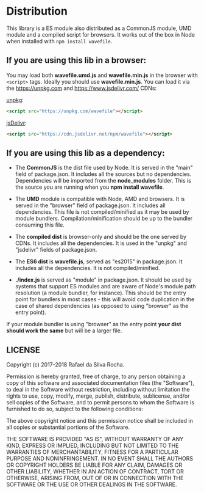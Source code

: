 # Distribution
This library is a ES module also distributed as a CommonJS module, UMD module and a compiled script for browsers. It works out of the box in Node when installed with ```npm install wavefile```.

## If you are using this lib in a browser:

You may load both **wavefile.umd.js** and **wavefile.min.js** in the browser with ```<script>``` tags. Ideally you should use **wavefile.min.js**. You can load it via the https://unpkg.com and https://www.jsdelivr.com/ CDNs:

[unpkg](https://unpkg.com/wavefile):
```html
<script src="https://unpkg.com/wavefile"></script>
```

[jsDelivr](https://cdn.jsdelivr.net/npm/wavefile):
```html
<script src="https://cdn.jsdelivr.net/npm/wavefile"></script>
```

## If you are using this lib as a dependency:

- The **CommonJS** is the dist file used by Node. It is served in the "main" field of package.json. It includes all the sources but no dependencies. Dependencies will be imported from the **node_modules** folder. This is the source you are running when you **npm install wavefile**.

- The **UMD** module is compatible with Node, AMD and browsers. It is served in the "browser" field of package.json. It includes all dependencies. This file is not compiled/minified as it may be used by module bundlers. Compilation/minification should be up to the bundler consuming this file.

- The **compiled dist** is browser-only and should be the one served by CDNs. It includes all the dependencies. It is used in the "unpkg" and "jsdelivr" fields of package.json.

- The **ES6 dist** is **wavefile.js**, served as "es2015" in package.json. It includes all the dependencies. It is not compiled/minified.

- **./index.js** is served as "module" in package.json. It should be used by systems that support ES modules and are aware of Node's module path resolution (a module bundler, for instance). This should be the entry point for bundlers in most cases - this will avoid code duplication in the case of shared dependencies (as opposed to using "browser" as the entry point).

If your module bundler is using "browser" as the entry point **your dist should work the same** but will be a larger file.

## LICENSE
Copyright (c) 2017-2018 Rafael da Silva Rocha.

Permission is hereby granted, free of charge, to any person obtaining
a copy of this software and associated documentation files (the
"Software"), to deal in the Software without restriction, including
without limitation the rights to use, copy, modify, merge, publish,
distribute, sublicense, and/or sell copies of the Software, and to
permit persons to whom the Software is furnished to do so, subject to
the following conditions:

The above copyright notice and this permission notice shall be
included in all copies or substantial portions of the Software.

THE SOFTWARE IS PROVIDED "AS IS", WITHOUT WARRANTY OF ANY KIND,
EXPRESS OR IMPLIED, INCLUDING BUT NOT LIMITED TO THE WARRANTIES OF
MERCHANTABILITY, FITNESS FOR A PARTICULAR PURPOSE AND
NONINFRINGEMENT. IN NO EVENT SHALL THE AUTHORS OR COPYRIGHT HOLDERS BE
LIABLE FOR ANY CLAIM, DAMAGES OR OTHER LIABILITY, WHETHER IN AN ACTION
OF CONTRACT, TORT OR OTHERWISE, ARISING FROM, OUT OF OR IN CONNECTION
WITH THE SOFTWARE OR THE USE OR OTHER DEALINGS IN THE SOFTWARE.
